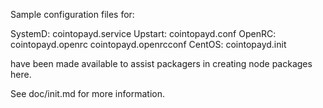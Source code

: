 Sample configuration files for:

SystemD: cointopayd.service
Upstart: cointopayd.conf
OpenRC:  cointopayd.openrc
         cointopayd.openrcconf
CentOS:  cointopayd.init

have been made available to assist packagers in creating node packages here.

See doc/init.md for more information.
